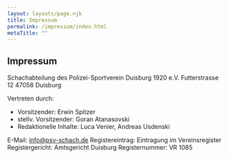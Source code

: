 ```yaml
---
layout: layouts/page.njk
title: Impressum
permalink: /impressum/index.html
metaTitle: ""
---
```

## Impressum

Schachabteilung des Polizei-Sportverein Duisburg 1920 e.V.
Futterstrasse 12
47058 Duisburg

Vertreten durch:

* Vorsitzender: Erwin Spitzer
* stellv. Vorsitzender: Goran Atanasovski
* Redaktionelle Inhalte: Luca Venier, Andreas Usdenski

E-Mail:	[info@psv-schach.de](info@psv-schach.de)
Registereintrag: Eintragung im Vereinsregister
Registergericht: Amtsgericht Duisburg 
Registernummer: VR 1085